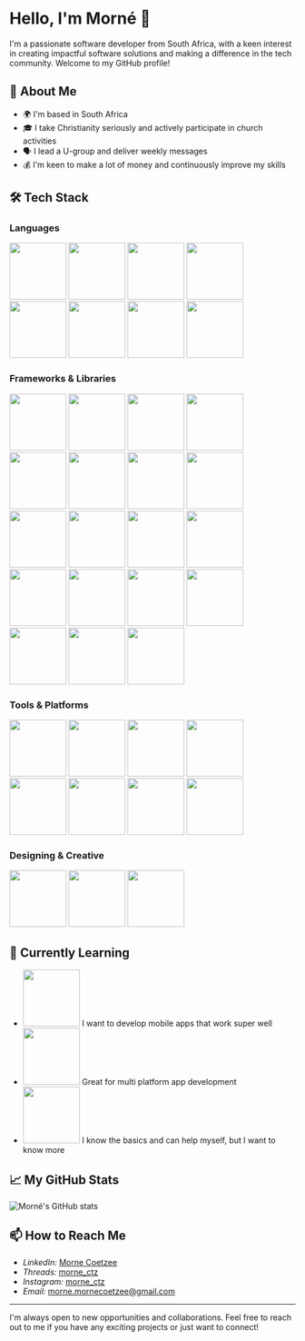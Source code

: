 # Hello, I'm Morné 👋

I'm a passionate software developer from South Africa, with a keen interest in creating impactful software solutions and making a difference in the tech community. Welcome to my GitHub profile!

## 🚀 About Me

- 🌍 I'm based in South Africa
- 🎓 I take Christianity seriously and actively participate in church activities
- 🗣️ I lead a U-group and deliver weekly messages
- 💰 I'm keen to make a lot of money and continuously improve my skills

## 🛠️ Tech Stack

### Languages

<img src="https://img.shields.io/badge/-Python-black?style=flat-square&logo=python" width="100"/>
<img src="https://img.shields.io/badge/-C%23-black?style=flat-square&logo=csharp" width="100"/>
<img src="https://img.shields.io/badge/-HTML5-black?style=flat-square&logo=html5" width="100"/>
<img src="https://img.shields.io/badge/-CSS3-black?style=flat-square&logo=css3" width="100"/>
<img src="https://img.shields.io/badge/-JavaScript-black?style=flat-square&logo=javascript" width="100"/>
<img src="https://img.shields.io/badge/-TypeScript-black?style=flat-square&logo=typescript" width="100"/>
<img src="https://img.shields.io/badge/-SQL-black?style=flat-square&logo=sql" width="100"/>
<img src="https://img.shields.io/badge/-Dart-black?style=flat-square&logo=dart" width="100"/>

### Frameworks & Libraries

<img src="https://img.shields.io/badge/-Django-black?style=flat-square&logo=django" width="100"/>
<img src="https://img.shields.io/badge/-Fast%20API-black?style=flat-square&logo=fastapi" width="100"/>
<img src="https://img.shields.io/badge/-Flask-black?style=flat-square&logo=flask" width="100"/>
<img src="https://img.shields.io/badge/-Odoo-black?style=flat-square&logo=odoo" width="100"/>
<img src="https://img.shields.io/badge/-.Net-black?style=flat-square&logo=dotnet" width="100"/>
<img src="https://img.shields.io/badge/-MySQL-black?style=flat-square&logo=mysql" width="100"/>
<img src="https://img.shields.io/badge/-Microsoft%20SQL%20Server-black?style=flat-square&logo=microsoftsqlserver" width="100"/>
<img src="https://img.shields.io/badge/-PostgreSQL-black?style=flat-square&logo=postgresql" width="100"/>
<img src="https://img.shields.io/badge/-Ansible-black?style=flat-square&logo=ansible" width="100"/>
<img src="https://img.shields.io/badge/-Flutter-black?style=flat-square&logo=flutter" width="100"/>
<img src="https://img.shields.io/badge/-Node.js-black?style=flat-square&logo=node.js" width="100"/>
<img src="https://img.shields.io/badge/-MongoDB-black?style=flat-square&logo=mongodb" width="100"/>
<img src="https://img.shields.io/badge/-GitHub%20Actions-black?style=flat-square&logo=github-actions" width="100"/>
<img src="https://img.shields.io/badge/-REST%20API-black?style=flat-square&logo=rest-api" width="100"/>
<img src="https://img.shields.io/badge/-Bootstrap-black?style=flat-square&logo=bootstrap" width="100"/>
<img src="https://img.shields.io/badge/-Chart.js-black?style=flat-square&logo=chartdotjs" width="100"/>
<img src="https://img.shields.io/badge/-jsDelivr-black?style=flat-square&logo=jsdelivr" width="100"/>
<img src="https://img.shields.io/badge/-jQuery-black?style=flat-square&logo=jquery" width="100"/>
<img src="https://img.shields.io/badge/-GraphQL-black?style=flat-square&logo=graphql" width="100"/>

### Tools & Platforms

<img src="https://img.shields.io/badge/-Docker-black?style=flat-square&logo=docker" width="100"/>
<img src="https://img.shields.io/badge/-Git-black?style=flat-square&logo=git" width="100"/>
<img src="https://img.shields.io/badge/-GitHub-black?style=flat-square&logo=github" width="100"/>
<img src="https://img.shields.io/badge/-VS%20Code-black?style=flat-square&logo=visual-studio-code" width="100"/>
<img src="https://img.shields.io/badge/-Visual%20Studio-black?style=flat-square&logo=visualstudio" width="100"/>
<img src="https://img.shields.io/badge/-Android%20Studio-black?style=flat-square&logo=androidstudio" width="100"/>
<img src="https://img.shields.io/badge/-NuGet-black?style=flat-square&logo=microsoft-nuget" width="100"/>
<img src="https://img.shields.io/badge/-Azure-black?style=flat-square&logo=microsoft-azure" width="100"/>

### Designing & Creative

<img src="https://img.shields.io/badge/-Figma-black?style=flat-square&logo=figma" width="100"/>
<img src="https://img.shields.io/badge/-Framer-black?style=flat-square&logo=framer" width="100"/>
<img src="https://img.shields.io/badge/-Canva-black?style=flat-square&logo=canva" width="100"/>

## 🌱 Currently Learning

- <img src="https://img.shields.io/badge/-Dart-black?style=flat-square&logo=dart" width="100"/> I want to develop mobile apps that work super well
- <img src="https://img.shields.io/badge/-Flutter-black?style=flat-square&logo=flutter" width="100"/> Great for multi platform app development
- <img src="https://img.shields.io/badge/-Azure-black?style=flat-square&logo=microsoft-azure" width="100"/> I know the basics and can help myself, but I want to know more


## 📈 My GitHub Stats

![Morné's GitHub stats](https://github-readme-stats.vercel.app/api?username=Morne-Coetzee&show_icons=true&theme=radical)

## 📫 How to Reach Me

- *LinkedIn:* [Morne Coetzee](https://www.linkedin.com/in/morn%C3%A9-c-39087314a?utm_source=share&utm_campaign=share_via&utm_content=profile&utm_medium=ios_app)
- *Threads:* [morne_ctz](https://www.threads.net/@morne_ctz)
- *Instagram:* [morne_ctz](https://www.instagram.com/morne_ctz?igsh=MWFwYnUyMnVvcXNsZg%3D%3D&utm_source=qr)
- *Email:* [morne.mornecoetzee@gmail.com](mailto:morne.mornecoetzee@gmail.com)

---

I'm always open to new opportunities and collaborations. Feel free to reach out to me if you have any exciting projects or just want to connect!